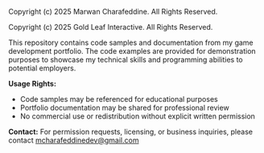 Copyright (c) 2025 Marwan Charafeddine. All Rights Reserved.

Copyright (c) 2025 Gold Leaf Interactive. All Rights Reserved.

This repository contains code samples and documentation from my game development portfolio. 
The code examples are provided for demonstration purposes to showcase my technical skills 
and programming abilities to potential employers.

**Usage Rights:**
- Code samples may be referenced for educational purposes
- Portfolio documentation may be shared for professional review
- No commercial use or redistribution without explicit written permission

**Contact:** For permission requests, licensing, or business inquiries, please contact mcharafeddinedev@gmail.com

